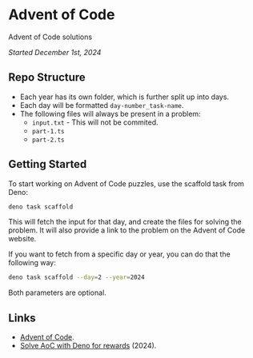 # Advent of Code

Advent of Code solutions

_Started December 1st, 2024_

## Repo Structure

- Each year has its own folder, which is further split up into days.
- Each day will be formatted `day-number_task-name`.
- The following files will always be present in a problem:
  - `input.txt` - This will not be commited.
  - `part-1.ts`
  - `part-2.ts`

## Getting Started

To start working on Advent of Code puzzles, use the scaffold task from Deno:

```bash
deno task scaffold
```

This will fetch the input for that day, and create the files for solving the
problem. It will also provide a link to the problem on the Advent of Code
website.

If you want to fetch from a specific day or year, you can do that the following
way:

```bash
deno task scaffold --day=2 --year=2024
```

Both parameters are optional.

## Links

- [Advent of Code](https://adventofcode.com/).
- [Solve AoC with Deno for rewards](https://deno.com/blog/advent-of-code-2024)
  (2024).
